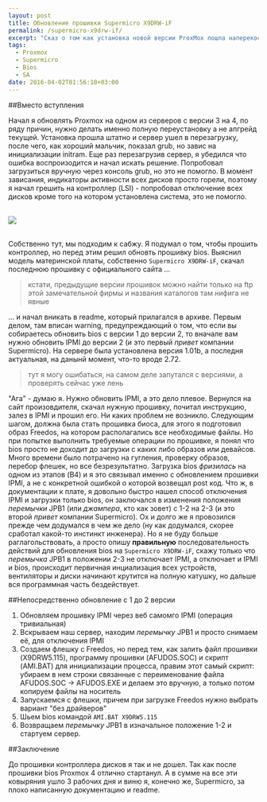 ```yaml
---
layout: post
title: Обновление прошивки Supermicro X9DRW-iF
permalink: /supermicro-x9drw-if/
excerpt: "Сказ о том как установка новой версии ProxMox пошла наперекосяк"
tags:
  - Proxmox
  - Supermicro
  - Bios
  - SA
date: 2016-04-02T01:56:10+03:00
---
```


##Вместо вступления

Начал я обновлять Proxmox на одном из серверов с версии 3 на 4, по ряду причин, нужно делать именно полную переустановку а не апгрейд текущей. Установка прошла штатно и сервер ушел в перезагрузку, после чего, как хороший мальчик, показал grub, но завис на инициализации initram. Еще раз перезагрузив сервер, я убедился что ошибка воспроизодится и начал искать решение. Попробовал загрузиться вручную через консоль grub, но это не помогло. В момент зависания, индикаторы активности всех дисков просто горели, поэтому я начал грешить на контроллер (LSI) - попробовал отключение всех дисков кроме того на котором установлена система, это не помогло.

<br>
<img src="https://farm2.staticflickr.com/1519/26090382722_d5864c4fbf_o.jpg">
<br>
<br>


Собственно тут, мы подходим к сабжу. Я подумал о том, чтобы прошить контроллер, но перед этим решил обновть прошивку bios. Выяснил модель материнской платы, собственно `Supermicro X9DRW-iF`, скачал последнюю прошивку с официального сайта ...

> кстати, предыдущие версии прошивок можно найти только на ftp этой замечательной фирмы и названия каталогов там нифига не явные

... и начал вникать в readme, который прилагался в архиве. Первым делом, там вписан warning, предупреждающий о том, что если вы собираетесь обновить bios с версии 1 до версии 2, то вначале вам нужно обновить IPMI до версии 2 (и это первый *привет* компании Supermicro). На сервере была установлена версия 1.01b, а последня актуальная, на данынй момент, что-то вроде 2.72.

> тут я могу ошибаться, на самом деле запутался с версиями, а проверять сейчас уже лень

"Ага" - думаю я. Нужно обновить IPMI, а это дело плевое. Вернулся на сайт произовдителя, скачал нужную прошивку, почитал инструкцию, залез в IPMI и прошил его. Ни каких проблем не возникло. Следующим шагом, должна была стать прошивка биоса, для этого я подготовил образ Freedos, на котором располагались все необходимые файлы. Но при попытке выполнить требуемые операции по прошивке, я понял что bios просто не доходит до загрузки с каких либо образов или девайсов. Много времени было потрачено на гугления, проверку образов, перебор флешек, но все безрезультатно. Загрузка bios *фризилась* на одном из этапов (B4) и я это связывал именно с обновлением прошивки IPMI, а не с конкретной ошибкой о которой возвещал post код. Что ж, в документации к плате, я довольно быстро нашел способ отключения IPMI и загрузки только bios, он заключался в изменения положения *перемычки* JPB1 (или *джампера*, кто как зовет) с 1-2 на 2-3 (и это второй *привет* компании Supermicro). Ох и долго же я провозился прежде чем додумался в чем же дело (ну как додумался, скорее сработал какой-то инстинкт инженера). Но я не буду больше раглагольствовать, а просто опишу **правильную** последовательность действий для обновления bios на `Supermicro X9DRW-iF`, скажу только что *перемычка* JPB1 в положении 2-3 не отключает IPMI, а отключает и IPMI и bios, происходит первичная инциализация всех устройств, вентиляторы и диски начинают крутится на полную катушку, но дальше вся программная часть бездействует.

##Непосредственно обновление с 1 до 2 версии

1. Обновляем прошивку IPMI через веб самомго IPMI (операция тривиальная)
2. Вскрываем наш сервер, находим *перемычку* JPB1 и просто снимаем её, для отключения IPMI
3. Создаем флешку с Freedos, но перед тем, как залить файл прошивки (X9DRW5.115), программу прошивки (AFUDOS.SOC) и скрипт (AMI.BAT) для инициализации процесса, правим этот самый скрипт: убираем в нем строки связанные с переименование файла AFUDOS.SOC -> AFUDOS.EXE и делаем это вручную, а только потом копируем файлы на носитель
3. Запускаемся с флешки, причем при загрузке Freedos нужно выбрать вариант "без драйверов"
4. Шьем bios командой `AMI.BAT X9DRW5.115`
5. Возвращаем *перемычку* JPB1 в изначальное положение 1-2 и стартуем сервер.

##Заключение

До прошивки контроллера дисков я так и не дошел. Так как после прошивки bios Proxmox 4 отлично стартанул. А в сумме на все эти ковыряния ушло 3 рабочих дня и виню я, конечно же, Supermicro, за плохо написанную документацию и readme.









